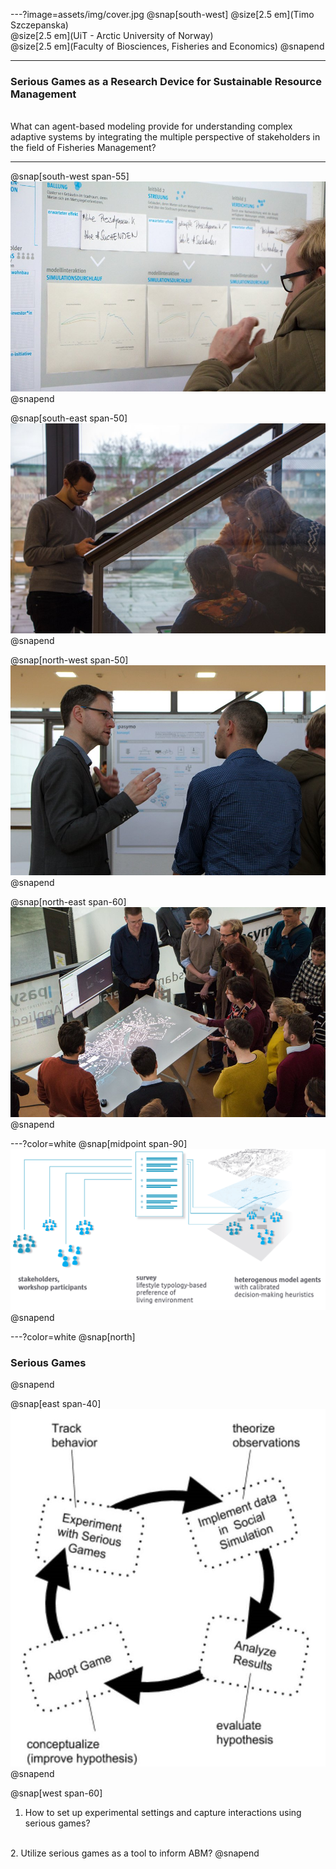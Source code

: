 ---?image=assets/img/cover.jpg
@snap[south-west]
@size[2.5 em](Timo Szczepanska)<br>
@size[2.5 em](UiT - Arctic University of Norway)<br>
@size[2.5 em](Faculty of Biosciences, Fisheries and Economics)
@snapend

---
### Serious Games as a Research Device for Sustainable Resource Management
<br>
What can agent-based modeling provide for understanding complex adaptive systems by integrating the multiple perspective of stakeholders in the field of Fisheries Management?

---
@snap[south-west span-55]
![](assets/img/WS3.jpg)
@snapend

@snap[south-east span-50]
![](assets/img/WS4.jpg)
@snapend

@snap[north-west span-50]
![](assets/img/WS2.jpg)
@snapend

@snap[north-east span-60]
![](assets/img/WS1.jpg)
@snapend

---?color=white
@snap[midpoint span-90]
![](assets/img/g.png)
@snapend

---?color=white
@snap[north]
### Serious Games
@snapend

@snap[east span-40]
![](assets/img/circle.jpg)
@snapend

@snap[west span-60]
1. How to set up experimental settings and capture interactions using serious games?
<br>
2. Utilize serious games as a tool to inform ABM?
@snapend

